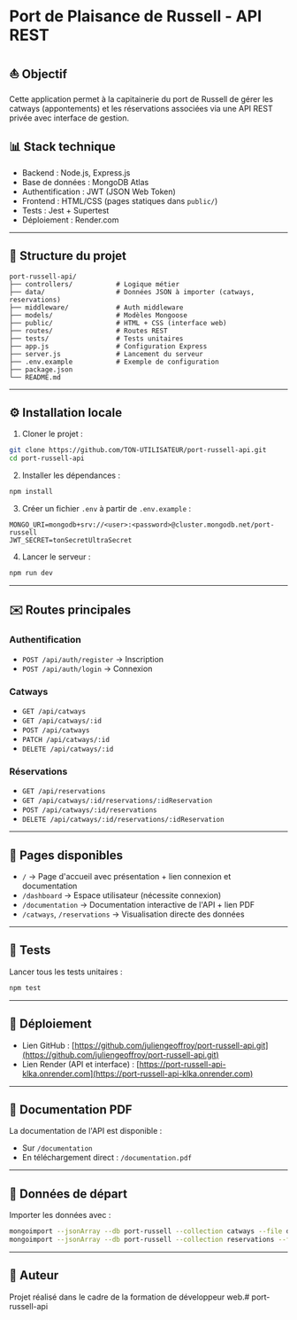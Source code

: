 # Port de Plaisance de Russell - API REST

## ⛵️ Objectif
Cette application permet à la capitainerie du port de Russell de gérer les catways (appontements) et les réservations associées via une API REST privée avec interface de gestion.

## 📊 Stack technique
- Backend : Node.js, Express.js
- Base de données : MongoDB Atlas
- Authentification : JWT (JSON Web Token)
- Frontend : HTML/CSS (pages statiques dans `public/`)
- Tests : Jest + Supertest
- Déploiement : Render.com

---

## 📂 Structure du projet
```
port-russell-api/
├── controllers/           # Logique métier
├── data/                  # Données JSON à importer (catways, reservations)
├── middleware/            # Auth middleware
├── models/                # Modèles Mongoose
├── public/                # HTML + CSS (interface web)
├── routes/                # Routes REST
├── tests/                 # Tests unitaires
├── app.js                 # Configuration Express
├── server.js              # Lancement du serveur
├── .env.example           # Exemple de configuration
├── package.json
└── README.md
```

---

## ⚙️ Installation locale
1. Cloner le projet :
```bash
git clone https://github.com/TON-UTILISATEUR/port-russell-api.git
cd port-russell-api
```
2. Installer les dépendances :
```bash
npm install
```
3. Créer un fichier `.env` à partir de `.env.example` :
```env
MONGO_URI=mongodb+srv://<user>:<password>@cluster.mongodb.net/port-russell
JWT_SECRET=tonSecretUltraSecret
```
4. Lancer le serveur :
```bash
npm run dev
```

---

## ✉️ Routes principales

### Authentification
- `POST /api/auth/register` → Inscription
- `POST /api/auth/login` → Connexion

### Catways
- `GET /api/catways`
- `GET /api/catways/:id`
- `POST /api/catways`
- `PATCH /api/catways/:id`
- `DELETE /api/catways/:id`

### Réservations
- `GET /api/reservations`
- `GET /api/catways/:id/reservations/:idReservation`
- `POST /api/catways/:id/reservations`
- `DELETE /api/catways/:id/reservations/:idReservation`

---

## 📝 Pages disponibles
- `/` → Page d'accueil avec présentation + lien connexion et documentation
- `/dashboard` → Espace utilisateur (nécessite connexion)
- `/documentation` → Documentation interactive de l'API + lien PDF
- `/catways`, `/reservations` → Visualisation directe des données

---

## 🔧 Tests
Lancer tous les tests unitaires :
```bash
npm test
```

---

## 🚀 Déploiement
- Lien GitHub : [https://github.com/juliengeoffroy/port-russell-api.git](https://github.com/juliengeoffroy/port-russell-api.git)
- Lien Render (API et interface) : [https://port-russell-api-klka.onrender.com](https://port-russell-api-klka.onrender.com)

---

## 📄 Documentation PDF
La documentation de l'API est disponible :
- Sur `/documentation`
- En téléchargement direct : `/documentation.pdf`

---

## 📅 Données de départ
Importer les données avec :
```bash
mongoimport --jsonArray --db port-russell --collection catways --file data/catways.json
mongoimport --jsonArray --db port-russell --collection reservations --file data/reservations.json
```

---

## 🙌 Auteur
Projet réalisé dans le cadre de la formation de développeur web.#   p o r t - r u s s e l l - a p i 
 
 